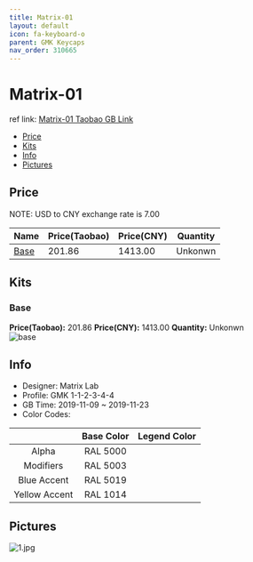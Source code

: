 ```yaml
---
title: Matrix-01 
layout: default
icon: fa-keyboard-o
parent: GMK Keycaps
nav_order: 310665
---
```


# Matrix-01 

ref link: [Matrix-01 Taobao GB Link](https://item.taobao.com/item.htm?id=607588190728)  

* [Price](#price)  
* [Kits](#kits)  
* [Info](#info)  
* [Pictures](#pictures)  


## Price  
NOTE: USD to CNY exchange rate is 7.00

| Name          | Price(Taobao)    |  Price(CNY) | Quantity |
| ------------- | ------------ |  ---------- | -------- |
|[Base](#base)|201.86|1413.00|Unkonwn|


## Kits  
### Base  
**Price(Taobao):** 201.86    **Price(CNY):** 1413.00    **Quantity:** Unkonwn  
<img src="{{ 'assets/images/gmk-keycaps/matrix-01/kits_pics/base.jpg' | relative_url }}" alt="base" class="image featured">


## Info  
* Designer: Matrix Lab  
* Profile: GMK 1-1-2-3-4-4  
* GB Time: 2019-11-09 ~ 2019-11-23 
* Color Codes:  

| |Base Color     | Legend Color
| :-------------: | :-------------: | :------------:
|Alpha|RAL 5000|
|Modifiers|RAL 5003|
|Blue Accent|RAL 5019|
|Yellow Accent|RAL 1014|

## Pictures  
<img src="{{ 'assets/images/gmk-keycaps/matrix-01/rendering_pics/1.jpg' | relative_url }}" alt="1.jpg" class="image featured">

